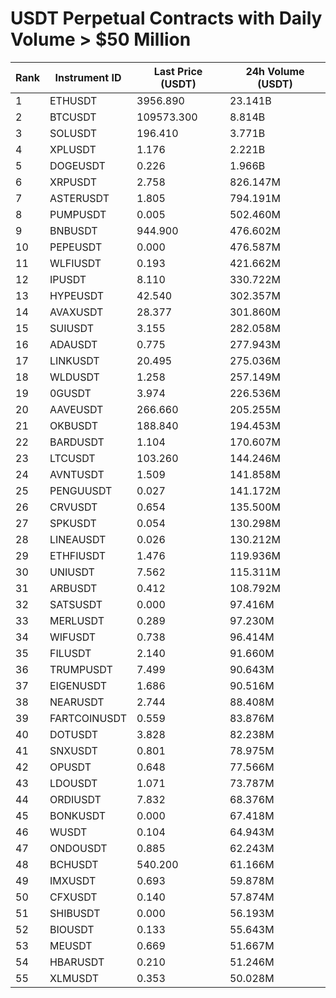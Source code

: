 # USDT Perpetual Contracts with Daily Volume > $50 Million

| Rank | Instrument ID | Last Price (USDT) | 24h Volume (USDT) |
|------|---------------|-------------------|-------------------|
| 1 | ETHUSDT | 3956.890 | 23.141B |
| 2 | BTCUSDT | 109573.300 | 8.814B |
| 3 | SOLUSDT | 196.410 | 3.771B |
| 4 | XPLUSDT | 1.176 | 2.221B |
| 5 | DOGEUSDT | 0.226 | 1.966B |
| 6 | XRPUSDT | 2.758 | 826.147M |
| 7 | ASTERUSDT | 1.805 | 794.191M |
| 8 | PUMPUSDT | 0.005 | 502.460M |
| 9 | BNBUSDT | 944.900 | 476.602M |
| 10 | PEPEUSDT | 0.000 | 476.587M |
| 11 | WLFIUSDT | 0.193 | 421.662M |
| 12 | IPUSDT | 8.110 | 330.722M |
| 13 | HYPEUSDT | 42.540 | 302.357M |
| 14 | AVAXUSDT | 28.377 | 301.860M |
| 15 | SUIUSDT | 3.155 | 282.058M |
| 16 | ADAUSDT | 0.775 | 277.943M |
| 17 | LINKUSDT | 20.495 | 275.036M |
| 18 | WLDUSDT | 1.258 | 257.149M |
| 19 | 0GUSDT | 3.974 | 226.536M |
| 20 | AAVEUSDT | 266.660 | 205.255M |
| 21 | OKBUSDT | 188.840 | 194.453M |
| 22 | BARDUSDT | 1.104 | 170.607M |
| 23 | LTCUSDT | 103.260 | 144.246M |
| 24 | AVNTUSDT | 1.509 | 141.858M |
| 25 | PENGUUSDT | 0.027 | 141.172M |
| 26 | CRVUSDT | 0.654 | 135.500M |
| 27 | SPKUSDT | 0.054 | 130.298M |
| 28 | LINEAUSDT | 0.026 | 130.212M |
| 29 | ETHFIUSDT | 1.476 | 119.936M |
| 30 | UNIUSDT | 7.562 | 115.311M |
| 31 | ARBUSDT | 0.412 | 108.792M |
| 32 | SATSUSDT | 0.000 | 97.416M |
| 33 | MERLUSDT | 0.289 | 97.230M |
| 34 | WIFUSDT | 0.738 | 96.414M |
| 35 | FILUSDT | 2.140 | 91.660M |
| 36 | TRUMPUSDT | 7.499 | 90.643M |
| 37 | EIGENUSDT | 1.686 | 90.516M |
| 38 | NEARUSDT | 2.744 | 88.408M |
| 39 | FARTCOINUSDT | 0.559 | 83.876M |
| 40 | DOTUSDT | 3.828 | 82.238M |
| 41 | SNXUSDT | 0.801 | 78.975M |
| 42 | OPUSDT | 0.648 | 77.566M |
| 43 | LDOUSDT | 1.071 | 73.787M |
| 44 | ORDIUSDT | 7.832 | 68.376M |
| 45 | BONKUSDT | 0.000 | 67.418M |
| 46 | WUSDT | 0.104 | 64.943M |
| 47 | ONDOUSDT | 0.885 | 62.243M |
| 48 | BCHUSDT | 540.200 | 61.166M |
| 49 | IMXUSDT | 0.693 | 59.878M |
| 50 | CFXUSDT | 0.140 | 57.874M |
| 51 | SHIBUSDT | 0.000 | 56.193M |
| 52 | BIOUSDT | 0.133 | 55.643M |
| 53 | MEUSDT | 0.669 | 51.667M |
| 54 | HBARUSDT | 0.210 | 51.246M |
| 55 | XLMUSDT | 0.353 | 50.028M |
